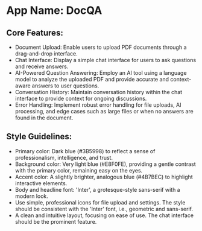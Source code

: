 # **App Name**: DocQA

## Core Features:

- Document Upload: Enable users to upload PDF documents through a drag-and-drop interface.
- Chat Interface: Display a simple chat interface for users to ask questions and receive answers.
- AI-Powered Question Answering: Employ an AI tool using a language model to analyze the uploaded PDF and provide accurate and context-aware answers to user questions.
- Conversation History: Maintain conversation history within the chat interface to provide context for ongoing discussions.
- Error Handling: Implement robust error handling for file uploads, AI processing, and edge cases such as large files or when no answers are found in the document.

## Style Guidelines:

- Primary color: Dark blue (#3B5998) to reflect a sense of professionalism, intelligence, and trust.
- Background color: Very light blue (#E8F0FE), providing a gentle contrast with the primary color, remaining easy on the eyes.
- Accent color: A slightly brighter, analogous blue (#4B7BEC) to highlight interactive elements.
- Body and headline font: 'Inter', a grotesque-style sans-serif with a modern look.
- Use simple, professional icons for file upload and settings. The style should be consistent with the 'Inter' font, i.e., geometric and sans-serif.
- A clean and intuitive layout, focusing on ease of use. The chat interface should be the prominent feature.